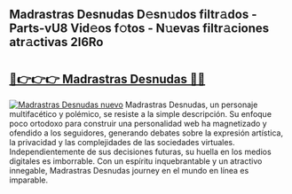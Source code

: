 ## Madrastras Desnudas D𝚎sn𝚞dos filtr𝚊dos - Parts-vU8 Vid𝚎os f𝚘tos - N𝚞evas filtr𝚊ciones atr𝚊ctivas 2I6Ro

# <h2><a href="http://mb0wb9.tromn.icu/?c=Madrastras+Desnudas">🔗👉👉👉 Madrastras Desnudas 🔗🔗</a></h2>

[![Madrastras Desnudas nuevo](https://i.imgur.com/pEAQMta.gif)](http://mb0wb9.tromn.icu/?c=Madrastras+Desnudas)
Madrastras Desnudas, un personaje multifacético y polémico, se resiste a la simple descripción. Su enfoque poco ortodoxo para construir una personalidad web ha magnetizado y ofendido a los seguidores, generando debates sobre la expresión artística, la privacidad y las complejidades de las sociedades virtuales. Independientemente de sus decisiones futuras, su huella en los medios digitales es imborrable. Con un espíritu inquebrantable y un atractivo innegable, Madrastras Desnudas journey en el mundo en línea es imparable.
